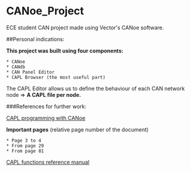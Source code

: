# CANoe_Project
ECE student CAN project made using Vector's CANoe software.

##Personal indications:

**This project was built using four components:**

	* CANoe
	* CANdb
	* CAN Panel Editor
	* CAPL Browser (the most useful part)

  
The CAPL Editor allows us to define the behaviour of each CAN network node
	=> **A CAPL file per node.**

###References for further work:

[CAPL programming with CANoe](https://www.vector.com/portal/medien/vector_cantech/faq/ProgrammingWithCAPL.pdf)
	
  **Important pages** (relative page number of the document)
  
  	* Page 3 to 4
  	* From page 29
  	* From page 81

[CAPL functions reference manual](http://vector.com/portal/medien/vector_cantech/faq/CAPLFunctionReferenceManual.pdf)

